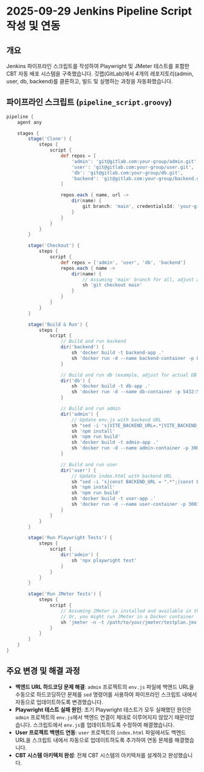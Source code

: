 # 2025-09-29 Jenkins Pipeline Script 작성 및 연동

## 개요
Jenkins 파이프라인 스크립트를 작성하여 Playwright 및 JMeter 테스트를 포함한 CBT 자동 배포 시스템을 구축했습니다. 깃랩(GitLab)에서 4개의 레포지토리(admin, user, db, backend)를 클론하고, 빌드 및 실행하는 과정을 자동화했습니다.

## 파이프라인 스크립트 (`pipeline_script.groovy`)

```groovy
pipeline {
    agent any

    stages {
        stage('Clone') {
            steps {
                script {
                    def repos = [
                        'admin': 'git@gitlab.com:your-group/admin.git',
                        'user': 'git@gitlab.com:your-group/user.git',
                        'db': 'git@gitlab.com:your-group/db.git',
                        'backend': 'git@gitlab.com:your-group/backend.git'
                    ]

                    repos.each { name, url ->
                        dir(name) {
                            git branch: 'main', credentialsId: 'your-gitlab-credentials', url: url
                        }
                    }
                }
            }
        }

        stage('Checkout') {
            steps {
                script {
                    def repos = ['admin', 'user', 'db', 'backend']
                    repos.each { name ->
                        dir(name) {
                            // Assuming 'main' branch for all, adjust as needed
                            sh 'git checkout main'
                        }
                    }
                }
            }
        }

        stage('Build & Run') {
            steps {
                script {
                    // Build and run backend
                    dir('backend') {
                        sh 'docker build -t backend-app .'
                        sh 'docker run -d --name backend-container -p 8080:8080 backend-app'
                    }

                    // Build and run db (example, adjust for actual DB setup)
                    dir('db') {
                        sh 'docker build -t db-app .'
                        sh 'docker run -d --name db-container -p 5432:5432 db-app'
                    }

                    // Build and run admin
                    dir('admin') {
                        // Update env.js with backend URL
                        sh "sed -i 's|VITE_BACKEND_URL=.*|VITE_BACKEND_URL=http://localhost:8080|g' .env.production"
                        sh 'npm install'
                        sh 'npm run build'
                        sh 'docker build -t admin-app .'
                        sh 'docker run -d --name admin-container -p 3000:3000 admin-app'
                    }

                    // Build and run user
                    dir('user') {
                        // Update index.html with backend URL
                        sh "sed -i 's|const BACKEND_URL = ".*";|const BACKEND_URL = "http://localhost:8080";|g' public/index.html"
                        sh 'npm install'
                        sh 'npm run build'
                        sh 'docker build -t user-app .'
                        sh 'docker run -d --name user-container -p 3001:3001 user-app'
                    }
                }
            }
        }

        stage('Run Playwright Tests') {
            steps {
                script {
                    dir('admin') {
                        sh 'npx playwright test'
                    }
                }
            }
        }

        stage('Run JMeter Tests') {
            steps {
                script {
                    // Assuming JMeter is installed and available in the Jenkins agent
                    // Or, you might run JMeter in a Docker container
                    sh 'jmeter -n -t /path/to/your/jmeter/testplan.jmx -l /path/to/results.jtl'
                }
            }
        }
    }
}
```

## 주요 변경 및 해결 과정

-   **백엔드 URL 하드코딩 문제 해결**: `admin` 프로젝트의 `env.js` 파일에 백엔드 URL을 수동으로 하드코딩하던 문제를 `sed` 명령어를 사용하여 파이프라인 스크립트 내에서 자동으로 업데이트하도록 변경했습니다.
-   **Playwright 테스트 실패 원인**: 초기 Playwright 테스트가 모두 실패했던 원인은 `admin` 프로젝트의 `env.js`에서 백엔드 연결이 제대로 이루어지지 않았기 때문이었습니다. 스크립트에서 `env.js`를 업데이트하도록 수정하여 해결했습니다.
-   **User 프로젝트 백엔드 연동**: `user` 프로젝트의 `index.html` 파일에서도 백엔드 URL을 스크립트 내에서 자동으로 업데이트하도록 추가하여 연동 문제를 해결했습니다.
-   **CBT 시스템 아키텍처 완성**: 전체 CBT 시스템의 아키텍처를 설계하고 완성했습니다.
